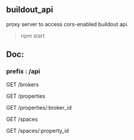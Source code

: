 ## buildout_api

proxy server to access cors-enabled buildout api.

> npm start

## Doc:

### prefix : /api

GET /brokers


GET /properties

GET /properties/:broker_id


GET /spaces

GET /spaces/:property_id

